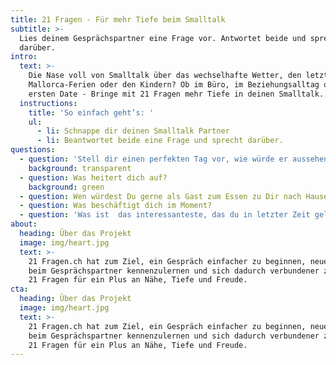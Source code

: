 ```yaml
---
title: 21 Fragen - Für mehr Tiefe beim Smalltalk
subtitle: >-
  Lies deinem Gesprächspartner eine Frage vor. Antwortet beide und sprecht
  darüber.
intro:
  text: >-
    Die Nase voll von Smalltalk über das wechselhafte Wetter, den letzten
    Mallorca-Ferien oder den Kindern? Ob im Büro, im Beziehungsalltag oder beim
    ersten Date - Bringe mit 21 Fragen mehr Tiefe in deinen Smalltalk.
  instructions:
    title: 'So einfach geht’s: '
    ul:
      - li: Schnappe dir deinen Smalltalk Partner
      - li: Beantwortet beide eine Frage und sprecht darüber.
questions:
  - question: 'Stell dir einen perfekten Tag vor, wie würde er aussehen?'
    background: transparent
  - question: Was heitert dich auf?
    background: green
  - question: Wen würdest Du gerne als Gast zum Essen zu Dir nach Hause einladen?
  - question: Was beschäftigt dich im Moment?
  - question: 'Was ist  das interessanteste, das du in letzter Zeit gelernt hast?'
about:
  heading: Über das Projekt
  image: img/heart.jpg
  text: >-
    21 Fragen.ch hat zum Ziel, ein Gespräch einfacher zu beginnen, neue Seiten
    beim Gesprächspartner kennenzulernen und sich dadurch verbundener zu fühlen.
    21 Fragen für ein Plus an Nähe, Tiefe und Freude.
cta:
  heading: Über das Projekt
  image: img/heart.jpg
  text: >-
    21 Fragen.ch hat zum Ziel, ein Gespräch einfacher zu beginnen, neue Seiten
    beim Gesprächspartner kennenzulernen und sich dadurch verbundener zu fühlen.
    21 Fragen für ein Plus an Nähe, Tiefe und Freude.
---
```

